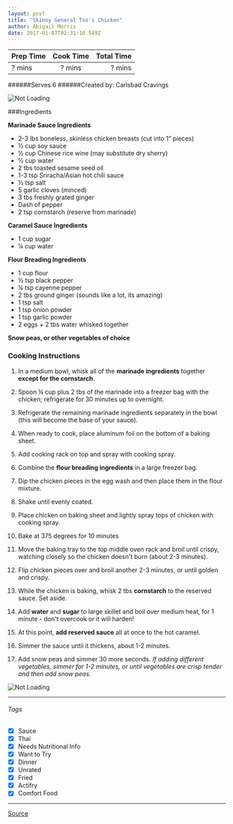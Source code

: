```yaml
---
layout: post
title: "Skinny General Tso's Chicken"
author: Abigail Morris
date: 2017-01-07T02:31:10.549Z
---
```


| Prep Time  | Cook Time    | Total Time  |
| ---------- |:------------:| -----------:|
| ? mins    | ? mins      | ? mins     |


######Serves 6
######Created by: Carlsbad Cravings

![Not Loading](http://i.imgur.com/LWv2REql.png)

###Ingredients

**Marinade Sauce Ingredients**
* 2-3 lbs boneless, skinless chicken breasts (cut into 1” pieces)
* ½ cup soy sauce
* ½ cup Chinese rice wine (may substitute dry sherry)
* ½ cup water
* 2 tbs toasted sesame seed oil
* 1-3 tsp Sriracha/Asian hot chili sauce
* ½ tsp salt
* 5 garlic cloves (minced)
* 3 tbs freshly grated ginger
* Dash of pepper
* 2 tsp cornstarch (reserve from marinade)

**Caramel Sauce Ingredients**
* 1 cup sugar
* ¼ cup water

**Flour Breading Ingredients**
* 1 cup flour
* ½ tsp black pepper
* ¼ tsp cayenne pepper
* 2 tbs ground ginger (sounds like a lot, its amazing)
* 1 tsp salt
* 1 tsp onion powder
* 1 tsp garlic powder
* 2 eggs + 2 tbs water whisked together

**Snow peas, or other vegetables of choice**


### Cooking Instructions

1. In a medium bowl, whisk all of the **marinade ingredients** together **except for the cornstarch**.
2. Spoon ¼ cup plus 2 tbs of the marinade into a freezer bag with the chicken; refrigerate for 30 minutes up to overnight.
3. Refrigerate the remaining marinade ingredients separately in the bowl (this will become the base of your sauce).
4. When ready to cook, place aluminum foil on the bottom of a baking sheet. 
5. Add cooking rack on top and spray with cooking spray. 
6. Combine the **flour breading ingredients** in a large freezer bag. 
7. Dip the chicken pieces in the egg wash and then place them in the flour mixture.
8. Shake until evenly coated.
9. Place chicken on baking sheet and lightly spray tops of chicken with cooking spray.
10. Bake at 375 degrees for 10 minutes
11. Move the baking tray to the top middle oven rack and broil until crispy, watching closely so the chicken doesn't burn (about 2-3 minutes).
12. Flip chicken pieces over and broil another 2-3 minutes, or until golden and crispy.

13. While the chicken is baking, whisk 2 tbs **cornstarch** to the reserved sauce. Set aside.
14. Add **water** and **sugar** to large skillet and boil over medium heat, for 1 minute - don't overcook or it will harden!
15. At this point, **add reserved sauce** all at once to the hot caramel.
16. Simmer the sauce until it thickens, about 1-2 minutes. 
17. Add snow peas and simmer 30 more seconds. *If adding different vegetables, simmer for 1-2 minutes, or until vegetables are crisp tender and then add snow peas.*

![Not Loading](http://i.imgur.com/64xKhoKl.png)

---

###### Tags
- [x] Sauce
- [x] Thai
- [x] Needs Nutritional Info
- [x] Want to Try
- [x] Dinner
- [x] Unrated
- [x] Fried
- [x] Actifry
- [x] Comfort Food

---

[Source](http://www.carlsbadcravings.com/skinny-general-tsos-chicken-aka-my-favorite-chinese-chicken-ever/)

